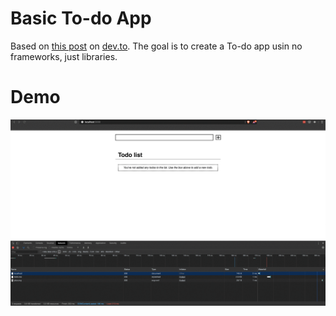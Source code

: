 # Basic To-do App

Based on [this post](https://dev.to/deciduously/skip-the-framework-build-a-simple-rust-api-with-hyper-4jf5) on [dev.to](https://dev.to). The goal is to create a To-do app usin no frameworks, just libraries.

# Demo
![GIF](demo.gif)
